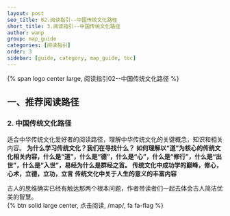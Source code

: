 ```yaml
---
layout: post
seo_title: 02.阅读指引--中国传统文化路径
short_title: 3.阅读指引--中国传统文化路径
author: wanp
group: map_guide
categories: [阅读指引]
order: 3
sidebar: [guide, category, map_guide, toc]
---
```


<p>
{% span logo center large, 阅读指引02--中国传统文化路径 %}
</p>

## 一、推荐阅读路径

### 2. 中国传统文化路径
适合中华传统文化爱好者的阅读路径，理解中华传统文化的关键概念，知识和相关内容。
**为什么学习传统文化？我们在寻找什么？**
**如何理解以“道”为核心的传统文化相关内容，什么是“道”，什么是“德”，什么是“心”，什么是“修行”，什么是“出世”，什么是“入世”，易经为什么是群经之首。**
**传统文化中成功学的巅峰，修心，心术，立德，立功，立言**
**传统文化中关于人生的意义的丰富内容**

古人的思维确实已经有触达那两个根本问题，作者带读者们一起去体会古人简洁优美的智慧。
<br>
{% btn solid large center, 点击阅读, /map/, fa fa-flag %}








